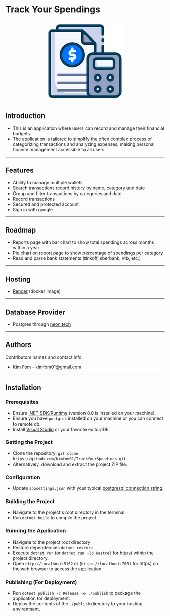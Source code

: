 # Track Your Spendings

<div align="center">
    <img src="image.png" alt="icon">
</div>

## Introduction

- This is an application where users can record and manage their financial budgets.
- The application is tailored to simplify the often complex process of categorizing transactions and analyzing expenses, making personal finance management accessible to all users.

[//]: # "## Table of Contents"
[//]: # "- Provide a table of contents if the README is lengthy."

---

## Features

- Ability to manage multiple wallets
- Search transactions record history by name, category and date
- Group and filter transactions by categories and date
- Record transactions
- Secured and protected account
- Sign in with google

---

## Roadmap

- Reports page with bar chart to show total spendings across months within a year
- Pie chart on report page to show percentage of spendings per category
- Read and parse bank statements (tinkoff, sberbank, vtb, etc.)

---

## Hosting

- [Render](https://render.com/) (docker image)

---

## Database Provider

- Postgres through [neon.tech](https://neon.tech/)

---

## Authors

Contributors names and contact info

- Kim Fom - [kimfom01@gmail.com](mailto:kimfom01@gmail.com)

---

## Installation

### Prerequisites

- Ensure [.NET SDK/Runtime](https://dotnet.microsoft.com/download) (version 8.0 is installed on your machine).
- Ensure you have `postgres` installed on your machine or you can connect to remote db.
- Install [Visual Studio](https://visualstudio.microsoft.com/) or your favorite editor/IDE.

### Getting the Project

- Clone the repository: `git clone https://github.com/kimfom01/TrackYourSpendings.git`
- Alternatively, download and extract the project ZIP file.

### Configuration

[//]: # "- Set necessary environment variables in `.env` file or system environment."

- Update `appsettings.json` with your typical [postgresql connection string](https://www.connectionstrings.com/postgresql/).

### Building the Project

- Navigate to the project's root directory in the terminal.
- Run `dotnet build` to compile the project.

[//]: # "### Database Setup (If Applicable)"
[//]: # "- Run `dotnet ef database update` to apply migrations."

### Running the Application

- Navigate to the project root directory
- Restore dependencies `dotnet restore`
- Execute `dotnet run` (or `dotnet run -lp Kestrel` for https) within the project directory.
- Open `http://localhost:5162` or (`https://localhost:7001` for https) on the web browser to access the application.

### Publishing (For Deployment)

- Run `dotnet publish -c Release -o ./publish` to package the application for deployment.
- Deploy the contents of the `./publish` directory to your hosting environment.

[//]: # "## Contributing"
[//]: # "- Guidelines for those who want to contribute to the project."
[//]: # "- Mention how they can submit pull requests and propose bug fixes or new features."
[//]: # "## Code of Conduct"
[//]: # "- Outline expectations for participation and the process for reporting unacceptable behavior."
[//]: # "## License"
[//]: # "- Specify the license under which the project is released."
[//]: # "## Credits"
[//]: # "- Acknowledge contributors and any third-party resources or libraries used."
[//]: #
[//]: # "## Contact Information"
[//]: # "- Provide contact details for further queries or discussions."
[//]: #
[//]: # "## Changelog"
[//]: # "- (Optional) Include a changelog file detailing the chronological changes made to the project."
[//]: #
[//]: # "## FAQs"
[//]: # "- (Optional) Frequently asked questions about the project."
[//]: #
[//]: # "## Screenshots/Demo"
[//]: # "- (Optional) Include screenshots or a demo video to visually demonstrate your project."
[//]: #
[//]: # "## Known Issues and Roadmap"
[//]: # "- (Optional) List any known issues and future plans for the project."
